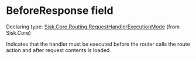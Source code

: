 <!--

Copyrights 2023 Sisk Framework - CypherPotato
Published under MIT license

!!! DO NOT EDIT THIS FILE !!!
This file was generated by a tool in the Sisk package. To edit the information in this documentation,
edit the XML documentation present in the Sisk source code.

-->


# BeforeResponse field

Declaring type: [Sisk.Core.Routing.RequestHandlerExecutionMode](/spec/Sisk.Core.Routing.RequestHandlerExecutionMode.md) (from Sisk.Core)


Indicates that the handler must be executed before the router calls the route action and after request contents is loaded.

